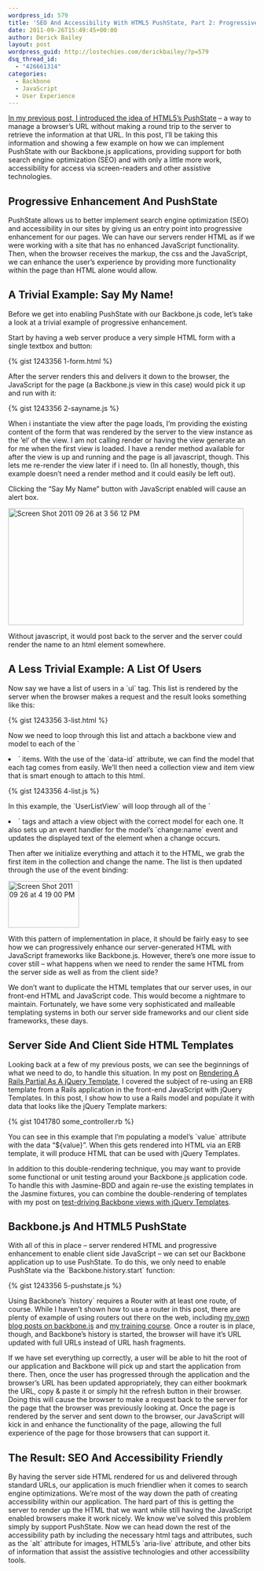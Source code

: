 ```yaml
---
wordpress_id: 579
title: 'SEO And Accessibility With HTML5 PushState, Part 2: Progressive Enhancement With Backbone.js'
date: 2011-09-26T15:49:45+00:00
author: Derick Bailey
layout: post
wordpress_guid: http://lostechies.com/derickbailey/?p=579
dsq_thread_id:
  - "426661314"
categories:
  - Backbone
  - JavaScript
  - User Experience
---
```

[In my previous post, I introduced the idea of HTML5&#8217;s PushState](http://lostechies.com/derickbailey/2011/09/26/seo-and-accessibility-with-html5-pushstate-part-1-introducing-pushstate/) &#8211; a way to manage a browser&#8217;s URL without making a round trip to the server to retrieve the information at that URL. In this post, I&#8217;ll be taking this information and showing a few example on how we can implement PushState with our Backbone.js applications, providing support for both search engine optimization (SEO) and with only a little more work, accessibility for access via screen-readers and other assistive technologies.

## Progressive Enhancement And PushState

PushState allows us to better implement search engine optimization (SEO) and accessibility in our sites by giving us an entry point into progressive enhancement for our pages. We can have our servers render HTML as if we were working with a site that has no enhanced JavaScript functionality. Then, when the browser receives the markup, the css and the JavaScript, we can enhance the user&#8217;s experience by providing more functionality within the page than HTML alone would allow.

## A Trivial Example: Say My Name!

Before we get into enabling PushState with our Backbone.js code, let&#8217;s take a look at a trivial example of progressive enhancement.

Start by having a web server produce a very simple HTML form with a single textbox and button:

{% gist 1243356 1-form.html %}

After the server renders this and delivers it down to the browser, the JavaScript for the page (a Backbone.js view in this case) would pick it up and run with it:

{% gist 1243356 2-sayname.js %}

When i instantiate the view after the page loads, I&#8217;m providing the existing content of the form that was rendered by the server to the view instance as the &#8216;el&#8217; of the view. I am not calling render or having the view generate an for me when the first view is loaded. I have a render method available for after the view is up and running and the page is all javascript, though. This lets me re-render the view later if i need to. (In all honestly, though, this example doesn&#8217;t need a render method and it could easily be left out).

Clicking the &#8220;Say My Name&#8221; button with JavaScript enabled will cause an alert box.

<img title="Screen Shot 2011-09-26 at 3.56.12 PM.png" src="http://lostechies.com/content/derickbailey/uploads/2011/09/Screen-Shot-2011-09-26-at-3.56.12-PM.png" border="0" alt="Screen Shot 2011 09 26 at 3 56 12 PM" width="479" height="238" />

Without javascript, it would post back to the server and the server could render the name to an html element somewhere.

## A Less Trivial Example: A List Of Users

Now say we have a list of users in a \`ul\` tag. This list is rendered by the server when the browser makes a request and the result looks something like this:

{% gist 1243356 3-list.html %}

Now we need to loop through this list and attach a backbone view and model to each of the \`<li>\` items. With the use of the \`data-id\` attribute, we can find the model that each tag comes from easily. We&#8217;ll then need a collection view and item view that is smart enough to attach to this html.

{% gist 1243356 4-list.js %}

In this example, the \`UserListView\` will loop through all of the \`<li>\` tags and attach a view object with the correct model for each one. It also sets up an event handler for the model&#8217;s \`change:name\` event and updates the displayed text of the element when a change occurs.

Then after we initialize everything and attach it to the HTML, we grab the first item in the collection and change the name. The list is then updated through the use of the event binding:

<img title="Screen Shot 2011-09-26 at 4.19.00 PM.png" src="http://lostechies.com/content/derickbailey/uploads/2011/09/Screen-Shot-2011-09-26-at-4.19.00-PM.png" border="0" alt="Screen Shot 2011 09 26 at 4 19 00 PM" width="144" height="95" />

With this pattern of implementation in place, it should be fairly easy to see how we can progressively enhance our server-generated HTML with JavaScript frameworks like Backbone.js. However, there&#8217;s one more issue to cover still &#8211; what happens when we need to render the same HTML from the server side as well as from the client side?

We don&#8217;t want to duplicate the HTML templates that our server uses, in our front-end HTML and JavaScript code. This would become a nightmare to maintain. Fortunately, we have some very sophisticated and malleable templating systems in both our server side frameworks and our client side frameworks, these days.

## Server Side And Client Side HTML Templates

Looking back at a few of my previous posts, we can see the beginnings of what we need to do, to handle this situation. In my post on [Rendering A Rails Partial As A jQuery Template](http://lostechies.com/derickbailey/2011/06/22/rendering-a-rails-partial-as-a-jquery-template/), I covered the subject of re-using an ERB template from a Rails application in the front-end JavaScript with jQuery Templates. In this post, I show how to use a Rails model and populate it with data that looks like the jQuery Template markers:

{% gist 1041780 some_controller.rb %}

You can see in this example that I&#8217;m populating a model&#8217;s \`value\` attribute with the data &#8220;${value}&#8221;. When this gets rendered into HTML via an ERB template, it will produce HTML that can be used with jQuery Templates.

In addition to this double-rendering technique, you may want to provide some functional or unit testing around your Backbone.js application code. To handle this with Jasmine-BDD and again re-use the existing templates in the Jasmine fixtures, you can combine the double-rendering of templates with my post on [test-driving Backbone views with jQuery Templates](http://lostechies.com/derickbailey/2011/09/06/test-driving-backbone-views-with-jquery-templates-the-jasmine-gem-and-jasmine-jquery/).

## Backbone.js And HTML5 PushState

With all of this in place &#8211; server rendered HTML and progressive enhancement to enable client side JavaScript &#8211; we can set our Backbone application up to use PushState. To do this, we only need to enable PushState via the \`Backbone.history.start\` function:

{% gist 1243356 5-pushstate.js %}

Using Backbone&#8217;s \`history\` requires a Router with at least one route, of course. While I haven&#8217;t shown how to use a router in this post, there are plenty of example of using routers out there on the web, including [my own blog posts on backbone.js](http://lostechies.com/derickbailey/category/backbone/) and [my training course](http://backbonetraining.net). Once a router is in place, though, and Backbone&#8217;s history is started, the browser will have it&#8217;s URL updated with full URLs instead of URL hash fragments.

If we have set everything up correctly, a user will be able to hit the root of our application and Backbone will pick up and start the application from there. Then, once the user has progressed through the application and the browser&#8217;s URL has been updated appropriately, they can either bookmark the URL, copy & paste it or simply hit the refresh button in their browser. Doing this will cause the browser to make a request back to the server for the page that the browser was previously looking at. Once the page is rendered by the server and sent down to the browser, our JavaScript will kick in and enhance the functionality of the page, allowing the full experience of the page for those browsers that can support it.

## The Result: SEO And Accessibility Friendly

By having the server side HTML rendered for us and delivered through standard URLs, our application is much friendlier when it comes to search engine optimizations. We&#8217;re most of the way down the path of creating accessibility within our application. The hard part of this is getting the server to render up the HTML that we want while still having the JavaScript enabled browsers make it work nicely. We know we&#8217;ve solved this problem simply by support PushState. Now we can head down the rest of the accessibility path by including the necessary html tags and attributes, such as the \`alt\` attribute for images, HTML5&#8217;s \`aria-live\` attribute, and other bits of information that assist the assistive technologies and other accessibility tools.
